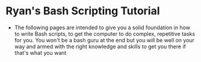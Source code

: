# Ryan's Bash Scripting Tutorial

- The following pages are intended to give you a solid foundation in how to write Bash scripts, to get the computer to do complex, repetitive tasks for you. You won't be a bash guru at the end but you will be well on your way and armed with the right knowledge and skills to get you there if that's what you want
